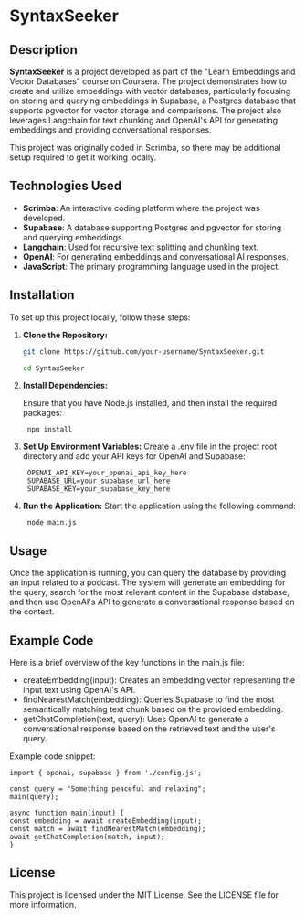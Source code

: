 # SyntaxSeeker

## Description
**SyntaxSeeker** is a project developed as part of the "Learn Embeddings and Vector Databases" course on Coursera. The project demonstrates how to create and utilize embeddings with vector databases, particularly focusing on storing and querying embeddings in Supabase, a Postgres database that supports pgvector for vector storage and comparisons. The project also leverages Langchain for text chunking and OpenAI's API for generating embeddings and providing conversational responses.

This project was originally coded in Scrimba, so there may be additional setup required to get it working locally.

## Technologies Used
- **Scrimba**: An interactive coding platform where the project was developed.
- **Supabase**: A database supporting Postgres and pgvector for storing and querying embeddings.
- **Langchain**: Used for recursive text splitting and chunking text.
- **OpenAI**: For generating embeddings and conversational AI responses.
- **JavaScript**: The primary programming language used in the project.

## Installation
To set up this project locally, follow these steps:

1. **Clone the Repository:**
   ```bash
   git clone https://github.com/your-username/SyntaxSeeker.git

   cd SyntaxSeeker


2. **Install Dependencies:**

    Ensure that you have Node.js installed, and then install the required packages:

        npm install

3. **Set Up Environment Variables:**
Create a .env file in the project root directory and add your API keys for OpenAI and Supabase:

        OPENAI_API_KEY=your_openai_api_key_here
        SUPABASE_URL=your_supabase_url_here
        SUPABASE_KEY=your_supabase_key_here

4. **Run the Application:**
Start the application using the following command:

        node main.js

## Usage ##
Once the application is running, you can query the database by providing an input related to a podcast. The system will generate an embedding for the query, search for the most relevant content in the Supabase database, and then use OpenAI's API to generate a conversational response based on the context.

## Example Code ##
Here is a brief overview of the key functions in the main.js file:

- createEmbedding(input): Creates an embedding vector representing the input text using OpenAI's API.
- findNearestMatch(embedding): Queries Supabase to find the most semantically matching text chunk based on the provided embedding.
- getChatCompletion(text, query): Uses OpenAI to generate a conversational response based on the retrieved text and the user's query.

Example code snippet:

    import { openai, supabase } from './config.js';

    const query = "Something peaceful and relaxing";
    main(query);

    async function main(input) {
    const embedding = await createEmbedding(input);
    const match = await findNearestMatch(embedding);
    await getChatCompletion(match, input);
    }

## License ##
This project is licensed under the MIT License. See the LICENSE file for more information.

